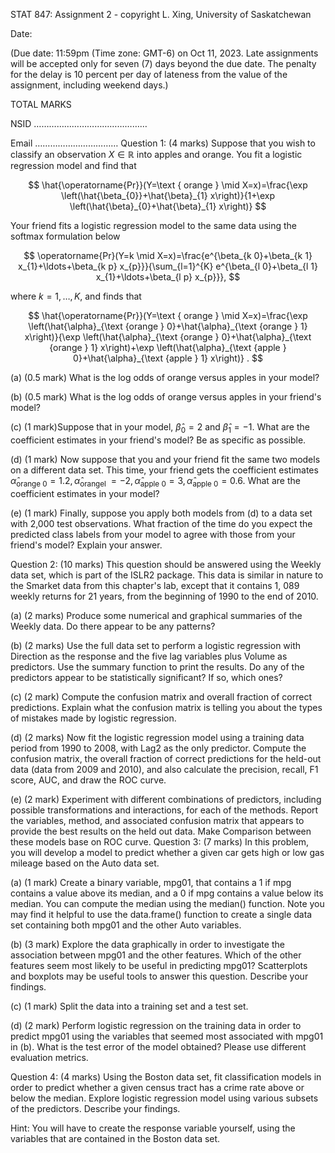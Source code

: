 STAT 847: Assignment 2 - copyright L. Xing, University of Saskatchewan

Date:

(Due date: 11:59pm (Time zone: GMT-6) on Oct 11, 2023. Late assignments will be accepted only for seven (7) days beyond the due date. The penalty for the delay is 10 percent per day of lateness from the value of the assignment, including weekend days.)

TOTAL MARKS

NSID $\ldots \ldots \ldots \ldots \ldots \ldots \ldots \ldots \ldots \ldots \ldots \ldots \ldots \ldots \ldots$

Email $\ldots \ldots \ldots \ldots \ldots \ldots \ldots \ldots \ldots \ldots \ldots$ Question 1: (4 marks) Suppose that you wish to classify an observation $X \in \mathbb{R}$ into apples and orange. You fit a logistic regression model and find that

$$
\hat{\operatorname{Pr}}(Y=\text { orange } \mid X=x)=\frac{\exp \left(\hat{\beta_{0}}+\hat{\beta}_{1} x\right)}{1+\exp \left(\hat{\beta}_{0}+\hat{\beta}_{1} x\right)}
$$

Your friend fits a logistic regression model to the same data using the softmax formulation below

$$
\operatorname{Pr}(Y=k \mid X=x)=\frac{e^{\beta_{k 0}+\beta_{k 1} x_{1}+\ldots+\beta_{k p} x_{p}}}{\sum_{l=1}^{K} e^{\beta_{l 0}+\beta_{l 1} x_{1}+\ldots+\beta_{l p} x_{p}}},
$$

where $k=1, \ldots, K$, and finds that

$$
\hat{\operatorname{Pr}}(Y=\text { orange } \mid X=x)=\frac{\exp \left(\hat{\alpha}_{\text {orange } 0}+\hat{\alpha}_{\text {orange } 1} x\right)}{\exp \left(\hat{\alpha}_{\text {orange } 0}+\hat{\alpha}_{\text {orange } 1} x\right)+\exp \left(\hat{\alpha}_{\text {apple } 0}+\hat{\alpha}_{\text {apple } 1} x\right)} .
$$

(a) (0.5 mark) What is the log odds of orange versus apples in your model?

(b) (0.5 mark) What is the log odds of orange versus apples in your friend's model?

(c) (1 mark)Suppose that in your model, $\hat{\beta}_{0}=2$ and $\hat{\beta}_{1}=-1$. What are the coefficient estimates in your friend's model? Be as specific as possible.

(d) (1 mark) Now suppose that you and your friend fit the same two models on a different data set. This time, your friend gets the coefficient estimates $\hat{\alpha}_{\text {orange } 0}=1.2, \hat{\alpha}_{\text {orangel }}=-2, \hat{\alpha}_{\text {apple } 0}=3, \hat{\alpha}_{\text {apple } 0}=0.6$. What are the coefficient estimates in your model?

(e) (1 mark) Finally, suppose you apply both models from (d) to a data set with 2,000 test observations. What fraction of the time do you expect the predicted class labels from your model to agree with those from your friend's model? Explain your answer.

Question 2: (10 marks) This question should be answered using the Weekly data set, which is part of the ISLR2 package. This data is similar in nature to the Smarket data from this chapter's lab, except that it contains 1, 089 weekly returns for 21 years, from the beginning of 1990 to the end of 2010.

(a) (2 marks) Produce some numerical and graphical summaries of the Weekly data. Do there appear to be any patterns?

(b) (2 marks) Use the full data set to perform a logistic regression with Direction as the response and the five lag variables plus Volume as predictors. Use the summary function to print the results. Do any of the predictors appear to be statistically significant? If so, which ones?

(c) (2 mark) Compute the confusion matrix and overall fraction of correct predictions. Explain what the confusion matrix is telling you about the types of mistakes made by logistic regression.

(d) (2 marks) Now fit the logistic regression model using a training data period from 1990 to 2008, with Lag2 as the only predictor. Compute the confusion matrix, the overall fraction of correct predictions for the held-out data (data from 2009 and 2010), and also calculate the precision, recall, F1 score, AUC, and draw the ROC curve.

(e) (2 mark) Experiment with different combinations of predictors, including possible transformations and interactions, for each of the methods. Report the variables, method, and associated confusion matrix that appears to provide the best results on the held out data. Make Comparison between these models base on ROC curve. Question 3: (7 marks) In this problem, you will develop a model to predict whether a given car gets high or low gas mileage based on the Auto data set.

(a) (1 mark) Create a binary variable, mpg01, that contains a 1 if mpg contains a value above its median, and a 0 if mpg contains a value below its median. You can compute the median using the median() function. Note you may find it helpful to use the data.frame() function to create a single data set containing both mpg01 and the other Auto variables.

(b) (3 mark) Explore the data graphically in order to investigate the association between mpg01 and the other features. Which of the other features seem most likely to be useful in predicting mpg01? Scatterplots and boxplots may be useful tools to answer this question. Describe your findings.

(c) (1 mark) Split the data into a training set and a test set.

(d) (2 mark) Perform logistic regression on the training data in order to predict mpg01 using the variables that seemed most associated with mpg01 in (b). What is the test error of the model obtained? Please use different evaluation metrics.

Question 4: (4 marks) Using the Boston data set, fit classification models in order to predict whether a given census tract has a crime rate above or below the median. Explore logistic regression model using various subsets of the predictors. Describe your findings.

Hint: You will have to create the response variable yourself, using the variables that are contained in the Boston data set.

